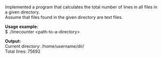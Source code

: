 Implemented a program that calculates the total number of lines in all files in a given directory.  
Assume that files found in the given directory are text files.

**Usage example:**  
$ ./linecounter \<path-to-a-directory\>  
  
**Output:**  
Current directory: /home/username/dir/  
Total lines: 75692
